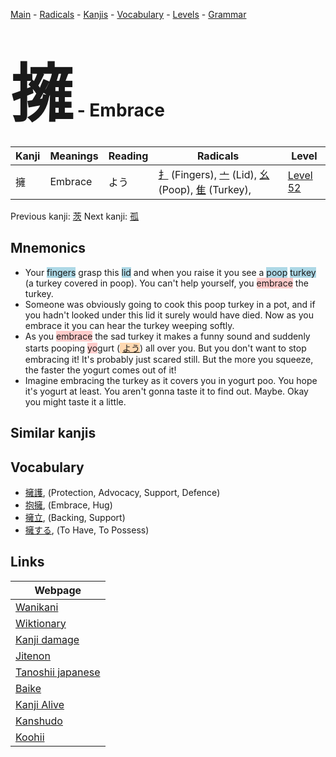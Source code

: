 <style> bigfont {font-size: 100px}</style>
[Main](../README.md) -
[Radicals](../radicals.md) -
[Kanjis](../kanjis.md) -
[Vocabulary](../vocabulary.md) -
[Levels](../levels.md) -
[Grammar](../grammar.md)
# <bigfont> 擁</bigfont> - Embrace 

| Kanji | Meanings | Reading | Radicals | Level |
| --- | --- | --- | --- | --- |
| 擁 | Embrace | よう | [扌](../radicals/扌.md) (Fingers), [亠](../radicals/亠.md) (Lid), [幺](../radicals/幺.md) (Poop), [隹](../radicals/隹.md) (Turkey),  | [Level 52](../levels/wk_level52.md) |

Previous kanji: [茨](茨.md) Next kanji: [孤](孤.md) 

## Mnemonics
 * Your <span style="background-color:#ADD8E6"> fingers</span> grasp this <span style="background-color:#ADD8E6"> lid</span> and when you raise it you see a <span style="background-color:#ADD8E6"> poop</span> <span style="background-color:#ADD8E6"> turkey</span> (a turkey covered in poop). You can't help yourself, you <span style="background-color:#ffcccb"> embrace</span> the turkey. 
* Someone was obviously going to cook this poop turkey in a pot, and if you hadn't looked under this lid it surely would have died. Now as you embrace it you can hear the turkey weeping softly.
* As you <span style="background-color:#ffcccb"> embrace</span> the sad turkey it makes a funny sound and suddenly starts pooping <span style="background-color:#ffcccb"> yo</span>gurt (<span style="background-color:#fed8b1"> [よう](https://jisho.org/search/よう)</span>) all over you. But you don't want to stop embracing it! It's probably just scared still. But the more you squeeze, the faster the yogurt comes out of it!
* Imagine embracing the turkey as it covers you in yogurt poo. You hope it's yogurt at least. You aren't gonna taste it to find out. Maybe. Okay you might taste it a little.


## Similar kanjis
 


## Vocabulary
 * [擁護](../vocabulary/擁.md), (Protection, Advocacy, Support, Defence)
* [抱擁](../vocabulary/擁.md), (Embrace, Hug)
* [擁立](../vocabulary/擁.md), (Backing, Support)
* [擁する](../vocabulary/擁.md), (To Have, To Possess)



## Links 

| Webpage |
| --- |
| [Wanikani          ](https://www.wanikani.com/kanji/擁) |
| [Wiktionary        ](https://en.wiktionary.org/wiki/擁) |
| [Kanji damage      ](http://www.kanjidamage.com/kanji/search?utf8=✓&q=擁) |
| [Jitenon           ](https://jitenon.com/kanji/擁) |
| [Tanoshii japanese ](https://www.tanoshiijapanese.com/dictionary/kanji.cfm?k=擁) |
| [Baike             ](https://baike.baidu.com/item/擁) |
| [Kanji Alive       ](https://app.kanjialive.com/擁) |
| [Kanshudo          ](https://www.kanshudo.com/searchmn?q=擁) |
| [Koohii            ](https://kanji.koohii.com/study/kanji/擁) |
